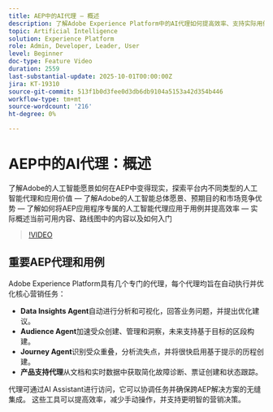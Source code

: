```yaml
---
title: AEP中的AI代理 — 概述
description: 了解Adobe Experience Platform中的AI代理如何提高效率、支持实际用例并提供应用价值。 探索愿景、路线图以及如何开始。
topic: Artificial Intelligence
solution: Experience Platform
role: Admin, Developer, Leader, User
level: Beginner
doc-type: Feature Video
duration: 2559
last-substantial-update: 2025-10-01T00:00:00Z
jira: KT-19310
source-git-commit: 513f1b0d3fee0d3db6db9104a5153a42d354b446
workflow-type: tm+mt
source-wordcount: '216'
ht-degree: 0%

---
```



# AEP中的AI代理：概述

了解Adobe的人工智能愿景如何在AEP中变得现实，探索平台内不同类型的人工智能代理和应用价值 — 了解Adobe的人工智能总体愿景、预期目的和市场竞争优势 — 了解如何将AEP应用程序专属的人工智能代理应用于用例并提高效率 — 实际概述当前可用内容、路线图中的内容以及如何入门

>[!VIDEO](https://video.tv.adobe.com/v/3475315/?learn=on&enablevpops)

## 重要AEP代理和用例

Adobe Experience Platform具有几个专门的代理，每个代理均旨在自动执行并优化核心营销任务：

* **Data Insights Agent**&#x200B;自动进行分析和可视化，回答业务问题，并提出优化建议。
* **Audience Agent**&#x200B;加速受众创建、管理和洞察，未来支持基于目标的区段构建。
* **Journey Agent**&#x200B;识别受众重叠，分析流失点，并将很快启用基于提示的历程创建。
* **产品支持代理**&#x200B;从文档和实时数据中获取简化故障诊断、票证创建和状态跟踪。

代理可通过AI Assistant进行访问，它可以协调任务并确保跨AEP解决方案的无缝集成。 这些工具可以提高效率，减少手动操作，并支持更明智的营销决策。

